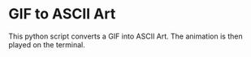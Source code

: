 # GIF to ASCII Art

This python script converts a GIF into ASCII Art. The animation is then played on the terminal.
